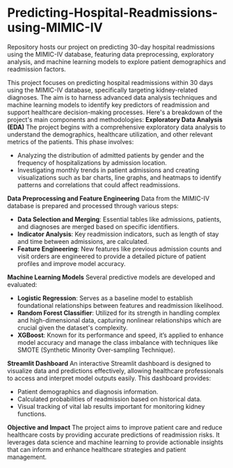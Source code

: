 # Predicting-Hospital-Readmissions-using-MIMIC-IV
Repository hosts our project on predicting 30-day hospital readmissions using the MIMIC-IV database, featuring data preprocessing, exploratory analysis, and machine learning models to explore patient demographics and readmission factors.

This project focuses on predicting hospital readmissions within 30 days using the MIMIC-IV database, specifically targeting kidney-related diagnoses. The aim is to harness advanced data analysis techniques and machine learning models to identify key predictors of readmission and support healthcare decision-making processes. Here's a breakdown of the project's main components and methodologies:
**Exploratory Data Analysis (EDA)**
The project begins with a comprehensive exploratory data analysis to understand the demographics, healthcare utilization, and other relevant metrics of the patients. This phase involves:
  - Analyzing the distribution of admitted patients by gender and the frequency of hospitalizations by admission location.
  - Investigating monthly trends in patient admissions and creating visualizations such as bar charts, line graphs, and heatmaps to identify patterns and correlations that could affect readmissions.
    
**Data Preprocessing and Feature Engineering**
Data from the MIMIC-IV database is prepared and processed through various steps:
  - **Data Selection and Merging**: Essential tables like admissions, patients, and diagnoses are merged based on specific identifiers.
  - **Indicator Analysis**: Key readmission indicators, such as length of stay and time between admissions, are calculated.
  - **Feature Engineering**: New features like previous admission counts and visit orders are engineered to provide a detailed picture of patient profiles and improve model accuracy.
    
**Machine Learning Models**
Several predictive models are developed and evaluated:
  - **Logistic Regression**: Serves as a baseline model to establish foundational relationships between features and readmission likelihood.
  - **Random Forest Classifier**: Utilized for its strength in handling complex and high-dimensional data, capturing nonlinear relationships which are crucial given the dataset's complexity.
  - **XGBoost**: Known for its performance and speed, it’s applied to enhance model accuracy and manage the class imbalance with techniques like SMOTE (Synthetic Minority Over-sampling Technique).
  
**Streamlit Dashboard**
An interactive Streamlit dashboard is designed to visualize data and predictions effectively, allowing healthcare professionals to access and interpret model outputs easily. This dashboard provides:
  - Patient demographics and diagnosis information.
  - Calculated probabilities of readmission based on historical data.
  - Visual tracking of vital lab results important for monitoring kidney functions.

**Objective and Impact**
The project aims to improve patient care and reduce healthcare costs by providing accurate predictions of readmission risks. It leverages data science and machine learning to provide actionable insights that can inform and enhance healthcare strategies and patient management.

